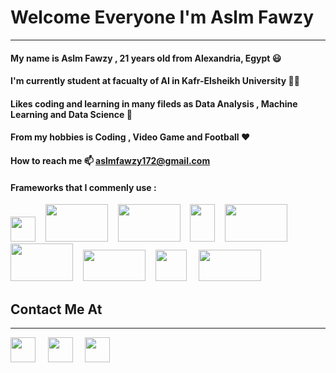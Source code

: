 # Welcome Everyone I'm Aslm Fawzy 

---

#### My name is Aslm Fawzy , 21 years old from Alexandria, Egypt   **😃**
 
#### I'm currently student at facualty of AI in Kafr-Elsheikh University **👨‍💼**
 
#### Likes coding and learning in many fileds as Data Analysis , Machine Learning and Data Science **🥰**

#### From my hobbies is Coding , Video Game and Football **❤️**


####  How to reach me  **📫**  **aslmfawzy172@gmail.com**  


#### **Frameworks that I commenly use :**

<a href="https://www.python.org/"><img height="40" width="40" src="https://upload.wikimedia.org/wikipedia/commons/thumb/c/c3/Python-logo-notext.svg/640px-Python-logo-notext.svg.png" /></a>&nbsp;&nbsp;&nbsp;&nbsp;<a href="https://numpy.org/"><img height="60" width="100" src="https://wikiimg.tojsiabtv.com/wikipedia/commons/thumb/3/31/NumPy_logo_2020.svg/1200px-NumPy_logo_2020.svg.png" /></a>&nbsp;&nbsp;&nbsp;&nbsp;<a href="https://pandas.pydata.org//"><img height="60" width="100" src="https://upload.wikimedia.org/wikipedia/commons/thumb/e/ed/Pandas_logo.svg/1200px-Pandas_logo.svg.png" /></a>&nbsp;&nbsp;&nbsp;&nbsp;<a href="https://opencv.org/"><img height="60" width="40" src="https://upload.wikimedia.org/wikipedia/commons/thumb/3/32/OpenCV_Logo_with_text_svg_version.svg/1200px-OpenCV_Logo_with_text_svg_version.svg.png" /></a>&nbsp;&nbsp;&nbsp;&nbsp;<a href="https://seaborn.pydata.org/"><img height="60" width="100" src="https://seaborn.pydata.org/_static/logo-wide-lightbg.svg" /></a>&nbsp;&nbsp;&nbsp;&nbsp;<a href="https://matplotlib.org/3.4.1/index.html/"><img height="60" width="100" src="https://matplotlib.org/3.4.1/_static/logo2_compressed.svg" /></a>&nbsp;&nbsp;&nbsp;&nbsp;<a href="https://scikit-learn.org/stable/"><img height="50" width="100" src="https://upload.wikimedia.org/wikipedia/commons/thumb/0/05/Scikit_learn_logo_small.svg/1200px-Scikit_learn_logo_small.svg.png" /></a>&nbsp;&nbsp;&nbsp;&nbsp;<a href="https://www.nltk.org/"><img height="50" width="50" src="https://miro.medium.com/max/592/1*5dQO7LHrsy3lIi2d0bgRLw.png" /></a>&nbsp;&nbsp;&nbsp;&nbsp;
<a href="http://www.sqlcourse.com/intro"><img height="50" width="100" src="https://upload.wikimedia.org/wikipedia/ar/thumb/6/62/MySQL.svg/1200px-MySQL.svg.png" /></a>&nbsp;&nbsp;&nbsp;&nbsp;


## Contact Me At
---

<a href="https://www.linkedin.com/in/aslm-fawzy-3b808b1b7/"><img height="40" width="40" src="https://upload.wikimedia.org/wikipedia/commons/thumb/c/ca/LinkedIn_logo_initials.png/600px-LinkedIn_logo_initials.png" /></a>&nbsp;&nbsp;&nbsp;&nbsp;
<a href="https://www.kaggle.com/aslmfawzy"><img height="40" width="40" src="https://cdn4.iconfinder.com/data/icons/logos-and-brands/512/189_Kaggle_logo_logos-512.png" /></a>&nbsp;&nbsp;&nbsp;&nbsp;
<a href="https://www.facebook.com/aslm.fawzy/"><img height="40" width="40" src="https://cdn.icon-icons.com/icons2/901/PNG/512/facebook_icon-icons.com_69263.png" /></a>&nbsp;&nbsp;&nbsp;&nbsp;
